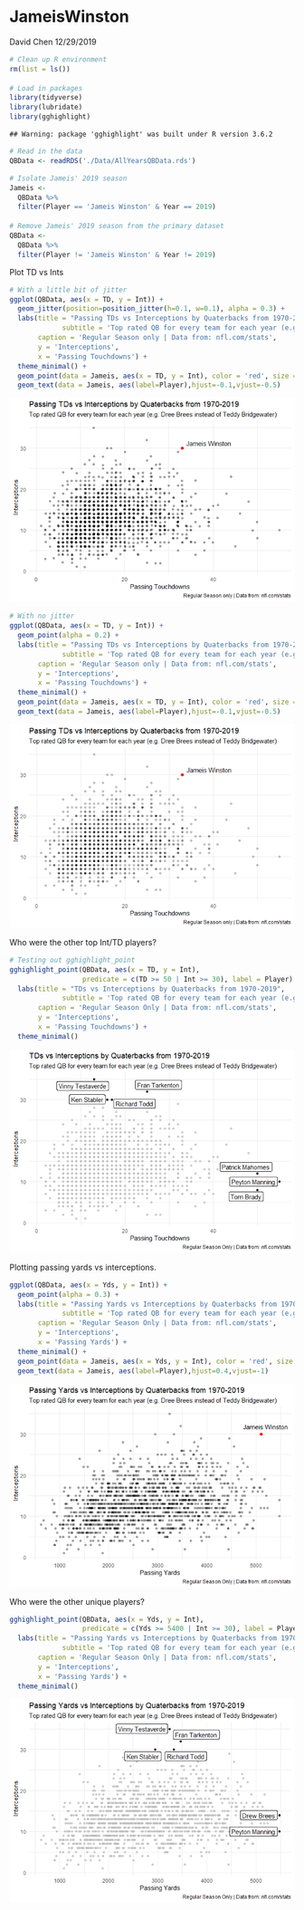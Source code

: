 JameisWinston
================
David Chen
12/29/2019

``` r
# Clean up R environment
rm(list = ls())

# Load in packages
library(tidyverse)
library(lubridate)
library(gghighlight)
```

    ## Warning: package 'gghighlight' was built under R version 3.6.2

``` r
# Read in the data
QBData <- readRDS('./Data/AllYearsQBData.rds')
```

``` r
# Isolate Jameis' 2019 season
Jameis <-
  QBData %>%
  filter(Player == 'Jameis Winston' & Year == 2019)

# Remove Jameis' 2019 season from the primary dataset
QBData <-
  QBData %>%
  filter(Player != 'Jameis Winston' & Year != 2019)
```

Plot TD vs Ints

``` r
# With a little bit of jitter
ggplot(QBData, aes(x = TD, y = Int)) +
  geom_jitter(position=position_jitter(h=0.1, w=0.1), alpha = 0.3) +
  labs(title = "Passing TDs vs Interceptions by Quaterbacks from 1970-2019",
             subtitle = 'Top rated QB for every team for each year (e.g. Dree Brees instead of Teddy Bridgewater)', 
       caption = 'Regular Season only | Data from: nfl.com/stats',
       y = 'Interceptions',
       x = 'Passing Touchdowns') +
  theme_minimal() +
  geom_point(data = Jameis, aes(x = TD, y = Int), color = 'red', size = 2) +
  geom_text(data = Jameis, aes(label=Player),hjust=-0.1,vjust=-0.5) 
```

![](JameisWinston_files/figure-gfm/unnamed-chunk-3-1.png)<!-- -->

``` r
# With no jitter
ggplot(QBData, aes(x = TD, y = Int)) +
  geom_point(alpha = 0.2) +
  labs(title = "Passing TDs vs Interceptions by Quaterbacks from 1970-2019",
             subtitle = 'Top rated QB for every team for each year (e.g. Dree Brees instead of Teddy Bridgewater)', 
       caption = 'Regular Season only | Data from: nfl.com/stats',
       y = 'Interceptions',
       x = 'Passing Touchdowns') +
  theme_minimal() +
  geom_point(data = Jameis, aes(x = TD, y = Int), color = 'red', size = 2) +
  geom_text(data = Jameis, aes(label=Player),hjust=-0.1,vjust=-0.5) 
```

![](JameisWinston_files/figure-gfm/unnamed-chunk-3-2.png)<!-- -->

Who were the other top Int/TD players?

``` r
# Testing out gghighlight_point
gghighlight_point(QBData, aes(x = TD, y = Int), 
                  predicate = c(TD >= 50 | Int >= 30), label = Player) +
  labs(title = "TDs vs Interceptions by Quaterbacks from 1970-2019",
             subtitle = 'Top rated QB for every team for each year (e.g. Dree Brees instead of Teddy Bridgewater)', 
       caption = 'Regular Season Only | Data from: nfl.com/stats',
       y = 'Interceptions',
       x = 'Passing Touchdowns') +
  theme_minimal()
```

![](JameisWinston_files/figure-gfm/unnamed-chunk-4-1.png)<!-- -->

Plotting passing yards vs interceptions.

``` r
ggplot(QBData, aes(x = Yds, y = Int)) +
  geom_point(alpha = 0.3) +
  labs(title = "Passing Yards vs Interceptions by Quaterbacks from 1970-2019",
             subtitle = 'Top rated QB for every team for each year (e.g. Dree Brees instead of Teddy Bridgewater)', 
       caption = 'Regular Season Only | Data from: nfl.com/stats',
       y = 'Interceptions',
       x = 'Passing Yards') +
  theme_minimal() +
  geom_point(data = Jameis, aes(x = Yds, y = Int), color = 'red', size = 2) +
  geom_text(data = Jameis, aes(label=Player),hjust=0.4,vjust=-1) 
```

![](JameisWinston_files/figure-gfm/unnamed-chunk-5-1.png)<!-- -->

Who were the other unique players?

``` r
gghighlight_point(QBData, aes(x = Yds, y = Int), 
                  predicate = c(Yds >= 5400 | Int >= 30), label = Player) +
  labs(title = "Passing Yards vs Interceptions by Quaterbacks from 1970-2019",
             subtitle = 'Top rated QB for every team for each year (e.g. Dree Brees instead of Teddy Bridgewater)', 
       caption = 'Regular Season Only | Data from: nfl.com/stats',
       y = 'Interceptions',
       x = 'Passing Yards') +
  theme_minimal() 
```

![](JameisWinston_files/figure-gfm/unnamed-chunk-6-1.png)<!-- -->
